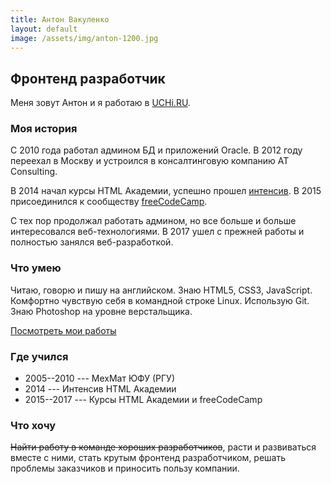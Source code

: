 ```yaml
---
title: Антон Вакуленко
layout: default
image: /assets/img/anton-1200.jpg
---
```


## Фронтенд разработчик

Меня зовут Антон и я работаю в [UCHi.RU](https://uchi.ru/).

### Моя история

С 2010 года работал админом БД и приложений Oracle. В 2012 году переехал в
Москву и&nbsp;устроился в консалтинговую компанию AT Consulting.

В&nbsp;2014 начал курсы HTML Академии, успешно прошел [интенсив](https://htmlacademy.ru/profile/vzhikness).
В&nbsp;2015 присоединился к сообществу [freeCodeCamp](https://www.freecodecamp.org/vzhikness).

С тех пор продолжал работать админом, но все больше и больше интересовался
веб-технологиями. В 2017 ушел с&nbsp;прежней работы и полностью занялся веб-разработкой.

### Что умею

Читаю, говорю и&nbsp;пишу на английском. Знаю HTML5, CSS3, JavaScript.
Комфортно чувствую себя в&nbsp;командной строке Linux. Использую Git.
Знаю Photoshop на уровне верстальщика.

[Посмотреть мои работы](projects)

### Где учился

- 2005--2010 --- МехМат ЮФУ (РГУ)
- 2014 --- Интенсив HTML Академии
- 2015--2017 --- Курсы HTML Академии и freeCodeCamp

### Что хочу

~~Найти работу в команде хороших разработчиков~~, расти и&nbsp;развиваться вместе
с&nbsp;ними, стать крутым фронтенд разработчиком, решать проблемы заказчиков и
приносить пользу компании.
